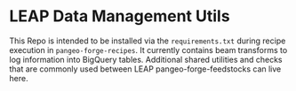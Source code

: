 # LEAP Data Management Utils

This Repo is intended to be installed via the `requirements.txt` during recipe execution in `pangeo-forge-recipes`. It currently contains beam transforms to log information into BigQuery tables. Additional shared utilities and checks that are commonly used between LEAP pangeo-forge-feedstocks can live here.
